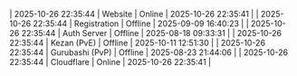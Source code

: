 | 2025-10-26 22:35:44 | Website | Online | 2025-10-26 22:35:41 |
| 2025-10-26 22:35:44 | Registration | Offline | 2025-09-09 16:40:23 |
| 2025-10-26 22:35:44 | Auth Server | Offline | 2025-08-18 09:33:31 |
| 2025-10-26 22:35:44 | Kezan (PvE) | Offline | 2025-10-11 12:51:30 |
| 2025-10-26 22:35:44 | Gurubashi (PvP) | Offline | 2025-08-23 21:44:06 |
| 2025-10-26 22:35:44 | Cloudflare | Online | 2025-10-26 22:35:41 |
